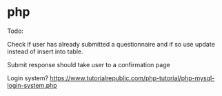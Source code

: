 # php

Todo:

Check if user has already submitted a questionnaire and if so use update
instead of insert into table.

Submit response should take user to a confirmation page

Login system?
https://www.tutorialrepublic.com/php-tutorial/php-mysql-login-system.php

